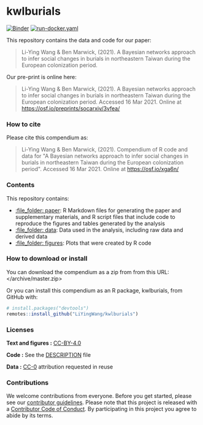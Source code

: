 
<!-- README.md is generated from README.Rmd. Please edit that file -->

# kwlburials

[![Binder](https://mybinder.org/badge_logo.svg)](https://mybinder.org/v2/gh/LiYingWang/kwl-burials/master?urlpath=rstudio) [![run-docker.yaml](https://github.com/LiYingWang/kwl-burials/workflows/.github/workflows/run-docker.yaml/badge.svg)](https://github.com/LiYingWang/kwl-burials/actions)


This repository contains the data and code for our paper:

> Li-Ying Wang & Ben Marwick, (2021). A Bayesian networks approach to infer social changes in burials in northeastern Taiwan during the European colonization period. 

Our pre-print is online here:

> Li-Ying Wang & Ben Marwick, (2021). A Bayesian networks approach to infer social changes in burials in northeastern Taiwan during the European colonization period. 
> Accessed 16 Mar 2021. Online at
> <https://osf.io/preprints/socarxiv/3vfea/>

### How to cite

Please cite this compendium as:

> Li-Ying Wang & Ben Marwick, (2021). Compendium of R code and data for "A Bayesian networks approach to infer social changes in burials in northeastern Taiwan during the European colonization period". Accessed 16 Mar 2021. Online at
> <https://osf.io/xga6n/>

### Contents

This repository contains:

  - [:file\_folder: paper](analysis/paper): R Markdown files for generating the paper and supplementary materials, and R script files that include code to reproduce the figures and tables generated by the analysis
  - [:file\_folder: data](analysis/data): Data used in the analysis, including raw data and derived data
  - [:file\_folder: figures](analysis/figures): Plots that were created by R code 

### How to download or install

You can download the compendium as a zip from from this URL:
</archive/master.zip>

Or you can install this compendium as an R package, kwlburials, from
GitHub with:

``` r
# install.packages("devtools")
remotes::install_github("LiYingWang/kwlburials")
```

### Licenses

**Text and figures :**
[CC-BY-4.0](http://creativecommons.org/licenses/by/4.0/)

**Code :** See the [DESCRIPTION](DESCRIPTION) file

**Data :** [CC-0](http://creativecommons.org/publicdomain/zero/1.0/)
attribution requested in reuse

### Contributions

We welcome contributions from everyone. Before you get started, please
see our [contributor guidelines](CONTRIBUTING.md). Please note that this
project is released with a [Contributor Code of Conduct](CONDUCT.md). By
participating in this project you agree to abide by its terms.
